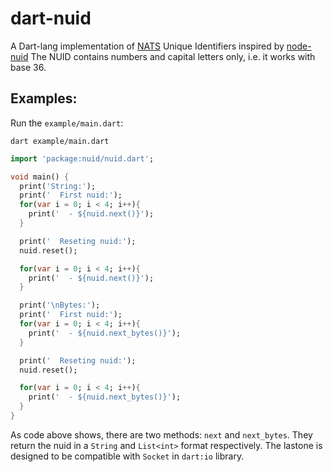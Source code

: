 # dart-nuid

A Dart-lang implementation of [NATS](https://nats.io) Unique Identifiers
inspired by [node-nuid](https://github.com/nats-io/node-nuid)
The NUID contains numbers and capital letters only, i.e. it works with base 36.

## Examples:

Run the `example/main.dart`:

```
dart example/main.dart
```

```dart
import 'package:nuid/nuid.dart';

void main() {
  print('String:');
  print('  First nuid:');
  for(var i = 0; i < 4; i++){
    print('  - ${nuid.next()}');
  }

  print('  Reseting nuid:');
  nuid.reset();

  for(var i = 0; i < 4; i++){
    print('  - ${nuid.next()}');
  }

  print('\nBytes:');
  print('  First nuid:');
  for(var i = 0; i < 4; i++){
    print('  - ${nuid.next_bytes()}');
  }

  print('  Reseting nuid:');
  nuid.reset();

  for(var i = 0; i < 4; i++){
    print('  - ${nuid.next_bytes()}');
  }
}
```

As code above shows, there are two methods: `next` and `next_bytes`.
They return the nuid in a `String` and `List<int>` format respectively.
The lastone is designed to be compatible with `Socket` in `dart:io` library.
